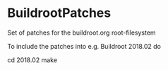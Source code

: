 # BuildrootPatches
Set of patches for the buildroot.org root-filesystem


To include the patches into e.g. Buildroot 2018.02 do

  cd 2018.02
  make

